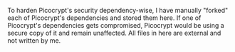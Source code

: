 To harden Picocrypt's security dependency-wise, I have manually "forked" each of Picocrypt's dependencies and stored them here. If one of Picocrypt's dependencies gets compromised, Picocrypt would be using a secure copy of it and remain unaffected. All files in here are external and not written by me.
